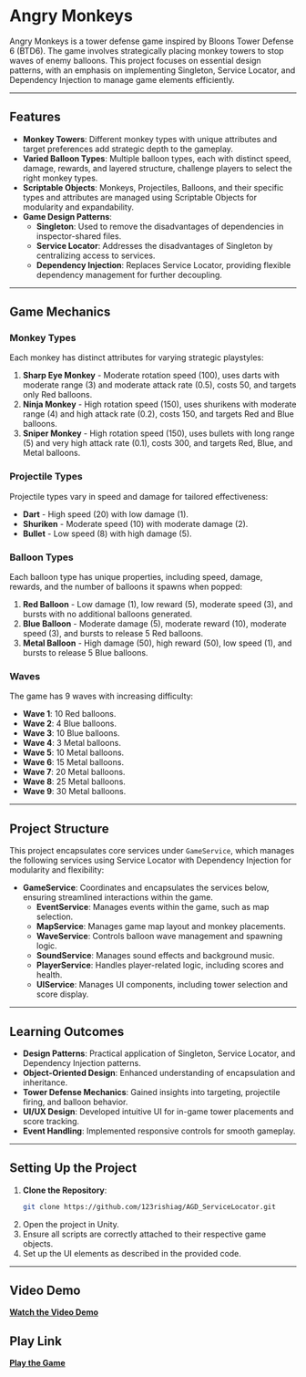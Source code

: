 # Angry Monkeys

Angry Monkeys is a tower defense game inspired by Bloons Tower Defense 6 (BTD6). The game involves strategically placing monkey towers to stop waves of enemy balloons. This project focuses on essential design patterns, with an emphasis on implementing Singleton, Service Locator, and Dependency Injection to manage game elements efficiently.

---

## Features

- **Monkey Towers**: Different monkey types with unique attributes and target preferences add strategic depth to the gameplay.
- **Varied Balloon Types**: Multiple balloon types, each with distinct speed, damage, rewards, and layered structure, challenge players to select the right monkey types.
- **Scriptable Objects**: Monkeys, Projectiles, Balloons, and their specific types and attributes are managed using Scriptable Objects for modularity and expandability.
- **Game Design Patterns**:
  - **Singleton**: Used to remove the disadvantages of dependencies in inspector-shared files.
  - **Service Locator**: Addresses the disadvantages of Singleton by centralizing access to services.
  - **Dependency Injection**: Replaces Service Locator, providing flexible dependency management for further decoupling.

---

## Game Mechanics

### Monkey Types
Each monkey has distinct attributes for varying strategic playstyles:

1. **Sharp Eye Monkey** - Moderate rotation speed (100), uses darts with moderate range (3) and moderate attack rate (0.5), costs 50, and targets only Red balloons.
2. **Ninja Monkey** - High rotation speed (150), uses shurikens with moderate range (4) and high attack rate (0.2), costs 150, and targets Red and Blue balloons.
3. **Sniper Monkey** - High rotation speed (150), uses bullets with long range (5) and very high attack rate (0.1), costs 300, and targets Red, Blue, and Metal balloons.

### Projectile Types
Projectile types vary in speed and damage for tailored effectiveness:

- **Dart** - High speed (20) with low damage (1).
- **Shuriken** - Moderate speed (10) with moderate damage (2).
- **Bullet** - Low speed (8) with high damage (5).

### Balloon Types
Each balloon type has unique properties, including speed, damage, rewards, and the number of balloons it spawns when popped:

1. **Red Balloon** - Low damage (1), low reward (5), moderate speed (3), and bursts with no additional balloons generated.
2. **Blue Balloon** - Moderate damage (5), moderate reward (10), moderate speed (3), and bursts to release 5 Red balloons.
3. **Metal Balloon** - High damage (50), high reward (50), low speed (1), and bursts to release 5 Blue balloons.

### Waves
The game has 9 waves with increasing difficulty:

- **Wave 1**: 10 Red balloons.
- **Wave 2**: 4 Blue balloons.
- **Wave 3**: 10 Blue balloons.
- **Wave 4**: 3 Metal balloons.
- **Wave 5**: 10 Metal balloons.
- **Wave 6**: 15 Metal balloons.
- **Wave 7**: 20 Metal balloons.
- **Wave 8**: 25 Metal balloons.
- **Wave 9**: 30 Metal balloons.

---

## Project Structure

This project encapsulates core services under `GameService`, which manages the following services using Service Locator with Dependency Injection for modularity and flexibility:

- **GameService**: Coordinates and encapsulates the services below, ensuring streamlined interactions within the game.
  - **EventService**: Manages events within the game, such as map selection.
  - **MapService**: Manages game map layout and monkey placements.
  - **WaveService**: Controls balloon wave management and spawning logic.
  - **SoundService**: Manages sound effects and background music.
  - **PlayerService**: Handles player-related logic, including scores and health.
  - **UIService**: Manages UI components, including tower selection and score display.

---

## Learning Outcomes

- **Design Patterns**: Practical application of Singleton, Service Locator, and Dependency Injection patterns.
- **Object-Oriented Design**: Enhanced understanding of encapsulation and inheritance.
- **Tower Defense Mechanics**: Gained insights into targeting, projectile firing, and balloon behavior.
- **UI/UX Design**: Developed intuitive UI for in-game tower placements and score tracking.
- **Event Handling**: Implemented responsive controls for smooth gameplay.

---

## Setting Up the Project

1. **Clone the Repository**:
   ```bash
   git clone https://github.com/123rishiag/AGD_ServiceLocator.git
   ```
2. Open the project in Unity.
3. Ensure all scripts are correctly attached to their respective game objects.
4. Set up the UI elements as described in the provided code.

---

## __Video Demo__

[__Watch the Video Demo__](https://www.loom.com/share/b3d6ca11dbf04b3ab043543845b6c550?sid=ef63eeb6-0e89-4bcc-b984-3ae746a4d48c)

## __Play Link__

[__Play the Game__](https://outscal.com/narishabhgarg/game/play-angry-monkeys-10-game)
